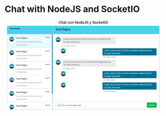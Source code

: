 # Chat with NodeJS and SocketIO

![ChatNodeJSSocketIO](docs/img/chat-node-socketio.png)

<!--
https://bootsnipp.com/snippets/1ea0N
https://bootsnipp.com/snippets/nNg98
-->
